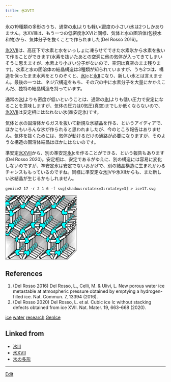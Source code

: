 ```yaml
---
title: 氷XVII
---
```

氷の19種類の多形のうち、通常の[氷I](/氷I)よりも軽い(密度の小さい)氷は2つしかありません。氷XVIlIは、もう一つの低密度氷XVIと同様、気体と水の固溶体(包接水和物)から、気体分子を抜くことで作られました(Del Rosso 2016)。

[氷XVII](/氷XVII)は、高圧下で水素と水をいっしょに凍らせてできた水素氷から水素を抜いて作ることができます(水素を抜いたあとの空洞に他の気体が入ってきてしまいそうに思えますが、水素より小さい分子がないので、空洞は真空のまま残ります)。水素と水の固溶体の結晶構造は3種類が知られていますが、うち2つは、構造を保ったまま水素をとりのぞくと、[氷I](/氷I)cと[氷II](/氷II)になり、新しい氷とは言えません。最後の一つは、ネジ穴構造をもち、その穴の中に水素分子を大量にかかえこんだ、独特の結晶構造を持っています。

通常の[氷I](/氷I)よりも密度が低いということは、通常の[氷I](/氷I)よりも低い圧力で安定になることを意味しますが、気体の圧力は0気圧(真空)までしか低くならないので、[氷XVII](/氷XVII)は安定相にはなれない氷(準安定氷)です。

気体と水の固溶体からガスを抜いて新規な氷結晶を作る、というアイディアで、ほかにもいろんな氷が作られると思われましたが、今のところ報告はありません。気体を抜くためには、気体が動けるだけの通路が必要になりますが、そのような構造の固溶体結晶はほかにはないのです。

準安定[氷XVII](/氷XVII)から、別の準安定[氷I](/氷I)cを作ることができる、という報告もあります(Del Rosso 2020)。安定相は、安定であるがゆえに、別の構造には容易に変化しないのですが、準安定氷は安定でないおかげで、別の結晶構造に生まれかわるチャンスももっているのですね。同様に準安定な[氷I](/氷I)Vや氷XIIからも、また新しい氷結晶が生じるかもしれません。

```
genice2 17 -r 2 1 6 -f svg[shadow:rotatex=3:rotatey=3] > ice17.svg
```

![ice 17](/img/ice17.png)

## References

1. (Del Rosso 2016) Del Rosso, L., Celli, M. & Ulivi, L. New porous water ice metastable at atmospheric pressure obtained by emptying a hydrogen-filled ice. Nat. Commun. 7, 13394 (2016).
1. (Del Rosso 2020) Del Rosso, L. et al. Cubic ice Ic without stacking defects obtained from ice XVII. Nat. Mater. 19, 663–668 (2020).

[ice](/ice) [water](/water) [research](/research) [GenIce](/GenIce)


## Linked from

* [氷III](/氷III)
* [氷XVII](/氷XVII)
* [氷の多形](/氷の多形)


----

[Edit](https://github.com/vitroid/vitroid.github.io/edit/master/MD/氷XVII.md)

